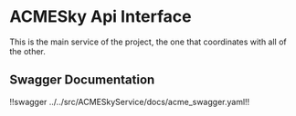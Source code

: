 # ACMESky Api Interface

This is the main service of the project, the one that coordinates with all of the other.

## Swagger Documentation

!!swagger ../../src/ACMESkyService/docs/acme_swagger.yaml!!
